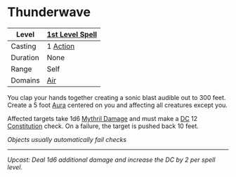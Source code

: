 # Thunderwave

| Level    | [1st Level Spell](1st%20Level%20Spells.md)          |
| -------- | --------------------------------------------------- |
| Casting  | 1 [Action](../../../../Game%20Procedures/Core%20Procedures/Action.md) |
| Duration | None                                                |
| Range    | Self                                                |
| Domains  | [Air](../../Spell%20Domains/Air.md)              |

You clap your hands together creating a sonic blast audible out to 300 feet. Create a 5 foot [Aura](../../Areas%20of%20Effect/Aura.md) centered on you and affecting all creatures except you.

Affected targets take 1d6 [Mythril Damage](../../../../Game%20Procedures/Combat/Damage%20Types/Mythril%20Damage.md) and must make a [DC](../../../../Game%20Procedures/Core%20Procedures/DC.md) 12 [Constitution](../../../../Player%20Characters/Chosen%20Statistics/Constitution.md) check. On a failure, the target is pushed back 10 feet.

*Objects usually automatically fail checks*

---
*Upcast: Deal 1d6 additional damage and increase the DC by 2 per spell level.*
